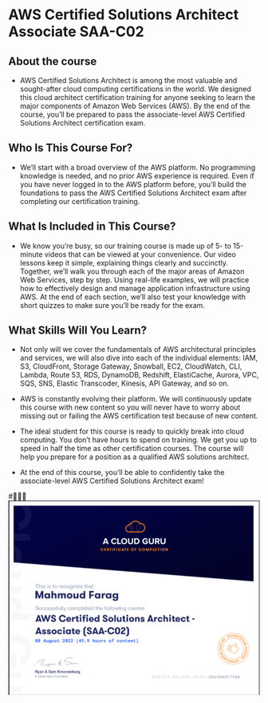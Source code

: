 # AWS Certified Solutions Architect Associate SAA-C02
## About the course
- AWS Certified Solutions Architect is among the most valuable and sought-after cloud computing certifications in the world. We designed this cloud architect certification training for anyone seeking to learn the major components of Amazon Web Services (AWS). By the end of the course, you’ll be prepared to pass the associate-level AWS Certified Solutions Architect certification exam.

## Who Is This Course For?
- We’ll start with a broad overview of the AWS platform. No programming knowledge is needed, and no prior AWS experience is required. Even if you have never logged in to the AWS platform before, you’ll build the foundations to pass the AWS Certified Solutions Architect exam after completing our certification training.

## What Is Included in This Course?
- We know you’re busy, so our training course is made up of 5- to 15-minute videos that can be viewed at your convenience. Our video lessons keep it simple, explaining things clearly and succinctly. Together, we’ll walk you through each of the major areas of Amazon Web Services, step by step. Using real-life examples, we will practice how to effectively design and manage application infrastructure using AWS. At the end of each section, we’ll also test your knowledge with short quizzes to make sure you’ll be ready for the exam.

## What Skills Will You Learn?
- Not only will we cover the fundamentals of AWS architectural principles and services, we will also dive into each of the individual elements: IAM, S3, CloudFront, Storage Gateway, Snowball, EC2, CloudWatch, CLI, Lambda, Route 53, RDS, DynamoDB, Redshift, ElastiCache, Aurora, VPC, SQS, SNS, Elastic Transcoder, Kinesis, API Gateway, and so on.

- AWS is constantly evolving their platform. We will continuously update this course with new content so you will never have to worry about missing out or failing the AWS certification test because of new content.

- The ideal student for this course is ready to quickly break into cloud computing. You don’t have hours to spend on training. We get you up to speed in half the time as other certification courses. The course will help you prepare for a position as a qualified AWS solutions architect.

- At the end of this course, you’ll be able to confidently take the associate-level AWS Certified Solutions Architect exam!

#🥳🥳🥳
![Preview Certificate](guru2.png)